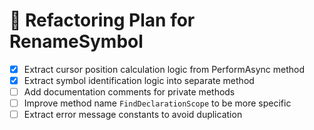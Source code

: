 # 🧹 Refactoring Plan for RenameSymbol

- [x] Extract cursor position calculation logic from PerformAsync method
- [x] Extract symbol identification logic into separate method
- [ ] Add documentation comments for private methods
- [ ] Improve method name `FindDeclarationScope` to be more specific
- [ ] Extract error message constants to avoid duplication
